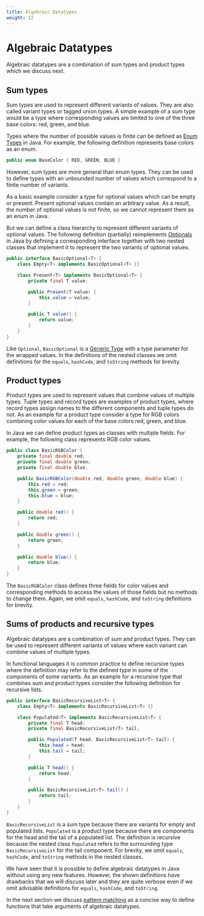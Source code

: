 ```yaml
---
title: Algebraic Datatypes
weight: 12
---
```


# Algebraic Datatypes

Algebraic datatypes are a combination of sum types and product types
which we discuss next.

## Sum types

Sum types are used to represent different variants of values.
They are also called variant types or tagged union types.
A simple example of a sum type would be a type
where corresponding values are limited to one of the three base colors:
red, green, and blue.

Types where the number of possible values is finite can be defined as
[Enum Types](https://docs.oracle.com/javase/tutorial/java/javaOO/enum.html)
in Java.
For example, the following definition represents base colors as an enum.

```java
public enum BaseColor { RED, GREEN, BLUE }
```

However, sum types are more general than enum types.
They can be used to define types with an unbounded number of values
which correspond to a finite number of variants.

As a basic example
consider a type for optional values which can be empty or present.
Present optional values contain an arbitrary value. 
As a result, the number of optional values is not finite,
so we cannot represent them as an enum in Java.

But we can define a class hierarchy
to represent different variants of optional values.
The following definition (partially) reimplements
[Optionals](https://docs.oracle.com/en/java/javase/17/docs/api/java.base/java/util/Optional.html)
in Java by defining a corresponding interface
together with two nested classes that implement it
to represent the two variants of optional values.

```java
public interface BasicOptional<T> {
    class Empty<T> implements BasicOptional<T> {}

    class Present<T> implements BasicOptional<T> {
        private final T value;

        public Present(T value) {
            this.value = value;
        }

        public T value() {
            return value;
        }
    }
}
```

Like `Optional`, `BasicOptional` is a
[Generic Type](https://docs.oracle.com/javase/tutorial/java/generics/types.html)
with a type parameter for the wrapped values.
In the definitions of the nested classes
we omit definitions for the `equals`, `hashCode`, and `toString` methods
for brevity.

## Product types

Product types are used to represent values that combine values of multiple types.
Tuple types and record types are examples of product types,
where record types assign names to the different components
and tuple types do not.
As an example for a product type consider a type for RGB colors
combining color values for each of the base colors red, green, and blue.

In Java we can define product types as classes with multiple fields.
For example, the following class represents RGB color values.

```java
public class BasicRGBColor {
    private final double red;
    private final double green;
    private final double blue;

    public BasicRGBColor(double red, double green, double blue) {
        this.red = red;
        this.green = green;
        this.blue = blue;
    }

    public double red() {
        return red;
    }

    public double green() {
        return green;
    }

    public double blue() {
        return blue;
    }
}
```

The `BasicRGBColor` class defines three fields for color values
and corresponding methods to access the values of those fields
but no methods to change them.
Again, we omit `equals`, `hashCode`, and `toString` definitions for brevity.

## Sums of products and recursive types

Algebraic datatypes are a combination of sum and product types.
They can be used to represent different variants of values
where each variant can combine values of multiple types.

In functional languages it is common practice to define recursive types
where the definition may refer to the defined type
in some of the components of some variants.
As an example for a recursive type that combines sum and product types
consider the following definition for recursive lists.

```java
public interface BasicRecursiveList<T> {
    class Empty<T> implements BasicRecursiveList<T> {}

    class Populated<T> implements BasicRecursiveList<T> {
        private final T head;
        private final BasicRecursiveList<T> tail;

        public Populated(T head, BasicRecursiveList<T> tail) {
            this.head = head;
            this.tail = tail;
        }

        public T head() {
            return head;
        }

        public BasicRecursiveList<T> tail() {
            return tail;
        }
    }
}
```

`BasicRecursiveList` is a sum type 
because there are variants for empty and populated lists.
`Populated` is a product type
because there are components for the head and the tail of a populated list.
The definition is recursive
because the nested class `Populated` 
refers to the surrounding type `BasicRecursiveList` for the tail component.
For brevity, we omit `equals`, `hashCode`, and `toString` methods
in the nested classes.

We have seen that it is possible to define algebraic datatypes in Java
without using any new features.
However, the shown definitions have drawbacks that we will discuss later
and they are quite verbose 
even if we omit advisable definitions for `equals`, `hashCode`, and `toString`.

In the next section we discuss
[pattern matching](../patterns)
as a concise way to define functions that take arguments of algebraic datatypes.
